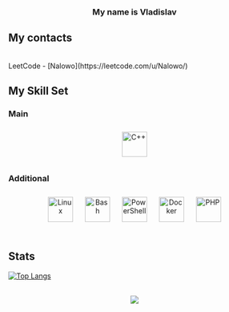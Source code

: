 ### <div align="center">My name is Vladislav  </div>  

## My contacts 

<br/> 
LeetCode - [Nalowo](https://leetcode.com/u/Nalowo/)

<br/>  

## My Skill Set  
### Main  
<div align="center">  
<a href="https://www.cplusplus.com/" target="_blank"><img style="margin: 10px" src="https://profilinator.rishav.dev/skills-assets/cplusplus-original.svg" alt="C++" height="50" /></a>  
</div>

### Additional  
<div align="center">  
<a href="https://www.linux.org/" target="_blank"><img style="margin: 10px" src="https://profilinator.rishav.dev/skills-assets/linux-original.svg" alt="Linux" height="50" /></a>  
<a href="https://www.gnu.org/software/bash/" target="_blank"><img style="margin: 10px" src="https://profilinator.rishav.dev/skills-assets/gnu_bash-icon.svg" alt="Bash" height="50" /></a>  
<a href="https://docs.microsoft.com/en-us/powershell/" target="_blank"><img style="margin: 10px" src="https://profilinator.rishav.dev/skills-assets/powershell.png" alt="PowerShell" height="50" /></a>  
<a href="https://www.docker.com/" target="_blank"><img style="margin: 10px" src="https://profilinator.rishav.dev/skills-assets/docker-original-wordmark.svg" alt="Docker" height="50" /></a>  
<a href="https://www.php.net/" target="_blank"><img style="margin: 10px" src="https://profilinator.rishav.dev/skills-assets/php-original.svg" alt="PHP" height="50" /></a>  
</div>
<br/>  




## Stats 
[![Top Langs](https://github-readme-stats.vercel.app/api/top-langs/?username=Nalowo&layout=compact)](https://github.com/anuraghazra/github-readme-stats)
<br/>  

<br/>  

<div align="center">
<img src="https://komarev.com/ghpvc/?username=Nalowo&&style=flat-square" align="center" />

<br />
